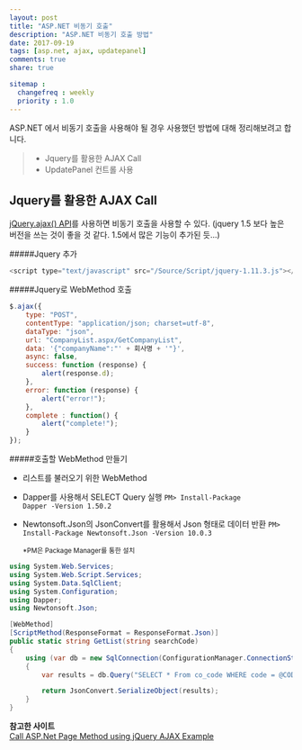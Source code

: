 ```yaml
---
layout: post
title: "ASP.NET 비동기 호출"
description: "ASP.NET 비동기 호출 방법"
date: 2017-09-19
tags: [asp.net, ajax, updatepanel]
comments: true
share: true

sitemap :
  changefreq : weekly
  priority : 1.0
---
```

ASP.NET 에서 비동기 호출을 사용해야 될 경우 사용했던 방법에 대해 정리해보려고 합니다.

> * Jquery를 활용한 AJAX Call
> * UpdatePanel 컨트롤 사용


## Jquery를 활용한 AJAX Call
[jQuery.ajax() API](http://api.jquery.com/jquery.ajax/)를 사용하면 비동기 호출을 사용할 수 있다.
(jquery 1.5 보다 높은 버전을 쓰는 것이 좋을 것 같다. 1.5에서 많은 기능이 추가된 듯...)

#####Jquery 추가
```javascript
<script type="text/javascript" src="/Source/Script/jquery-1.11.3.js"></script>
```
#####Jquery로 WebMethod 호출
```javascript
$.ajax({
    type: "POST",
    contentType: "application/json; charset=utf-8",
    dataType: "json",
    url: "CompanyList.aspx/GetCompanyList",
    data: '{"companyName":"' + 회사명 + '"}',
    async: false,
    success: function (response) {
        alert(response.d);
    },
    error: function (response) {
    	alert("error!");
    },
    complete : function() {
    	alert("complete!");
    }
});
```

#####호출할 WebMethod 만들기
- 리스트를 불러오기 위한 WebMethod
- Dapper를 사용해서 SELECT Query 실행 
  <code>PM> Install-Package Dapper -Version 1.50.2</code>
- Newtonsoft.Json의 JsonConvert를 활용해서 Json 형태로 데이터 반환
  <code>PM> Install-Package Newtonsoft.Json -Version 10.0.3</code>

  <sup>*PM은 Package Manager를 통한 설치</sup>

```cs
using System.Web.Services;
using System.Web.Script.Services;
using System.Data.SqlClient;
using System.Configuration;
using Dapper;
using Newtonsoft.Json;

[WebMethod]
[ScriptMethod(ResponseFormat = ResponseFormat.Json)]
public static string GetList(string searchCode)
{
    using (var db = new SqlConnection(ConfigurationManager.ConnectionStrings["ConnectionString"].ConnectionString))
    {
        var results = db.Query("SELECT * From co_code WHERE code = @CODE", new { code = searchCode }).ToList();

        return JsonConvert.SerializeObject(results);
    }
}
```






**참고한 사이트** <br>
[Call ASP.Net Page Method using jQuery AJAX Example](https://www.aspsnippets.com/Articles/Call-ASPNet-Page-Method-using-jQuery-AJAX-Example.aspx)<br>
